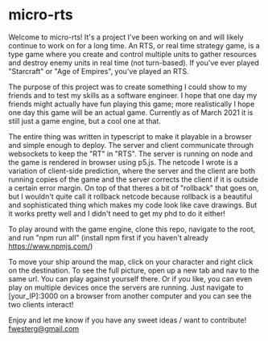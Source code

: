 # micro-rts

Welcome to micro-rts! It's a project I've been working on and will likely continue to work on for a long time. An RTS, or real time strategy game, is a type game where you create and control multiple units to gather resources and destroy enemy units in real time (not turn-based). If you've ever played "Starcraft" or "Age of Empires", you've played an RTS. 

The purpose of this project was to create something I could show to my friends and to test my skills as a software engineer. I hope that one day my friends might actually have fun playing this game; more realistically I hope one day this game will be an actual game. Currently as of March 2021 it is still just a game engine, but a cool one at that.

The entire thing was written in typescript to make it playable in a browser and simple enough to deploy. The server and client communicate through websockets to keep the "RT" in "RTS". The server is running on node and the game is rendered in browser using p5.js. The netcode I wrote is a variation of client-side prediction, where the server and the client are both running copies of the game and the server corrects the client if it is outside a certain error margin. On top of that theres a bit of "rollback" that goes on, but I wouldn't quite call it rollback netcode because rollback is a beautiful and sophisticated thing which makes my code look like cave drawings. But it works pretty well and I didn't need to get my phd to do it either!

To play around with the game engine, clone this repo, navigate to the root, and run "npm run all" (install npm first if you haven't already https://www.npmjs.com/)

To move your ship around the map, click on your character and right click on the destination. To see the full picture, open up a new tab and nav to the same url. You can play against yourself there. Or if you like, you can even play on multiple devices once the servers are running. Just navigate to [your_IP]:3000 on a browser from another computer and you can see the two clients interact!

Enjoy and let me know if you have any sweet ideas / want to contribute!
fwesterg@gmail.com
